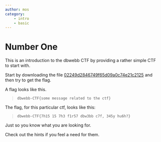 ```yaml
---
author: mos
category:
    - intro
    - basic
---
```

Number One
============================

This is an introduction to the dbwebb CTF by providing a rather simple CTF to start with.

Start by downloading the file [02249d2846749f65d09a0c74e21c2125](target/02249d2846749f65d09a0c74e21c2125) and then try to get the flag.

A flag looks like this.

> `dbwebb-CTF{some message related to the ctf}`

The flag, for this particular ctf, looks like this:

> `dbwebb-CTF{7h15 15 7h3 f1r57 dbw3bb c7f, 345y hu6h?}`

Just so you know what you are looking for.

Check out the hints if you feel a need for them.
